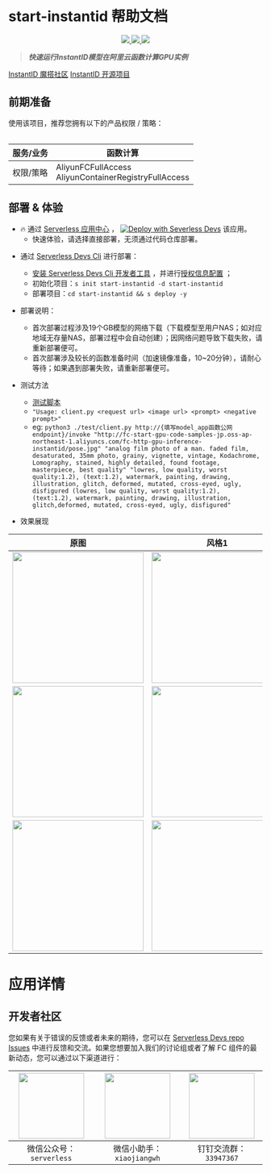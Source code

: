 # start-instantid 帮助文档

<p align="center" class="flex justify-center">
    <a href="https://www.serverless-devs.com" class="ml-1">
    <img src="http://editor.devsapp.cn/icon?package=start-instantid&type=packageType">
  </a>
  <a href="http://www.devsapp.cn/details.html?name=start-instantid" class="ml-1">
    <img src="http://editor.devsapp.cn/icon?package=start-instantid&type=packageVersion">
  </a>
  <a href="http://www.devsapp.cn/details.html?name=start-instantid" class="ml-1">
    <img src="http://editor.devsapp.cn/icon?package=start-instantid&type=packageDownload">
  </a>
</p>

<description>

> ***快速运行InstantID模型在阿里云函数计算GPU实例***

[InstantID 魔搭社区](https://modelscope.cn/models/instantx/InstantID/summary)
[InstantID 开源项目](https://github.com/InstantID/InstantID)

</description>

<table>

## 前期准备
使用该项目，推荐您拥有以下的产品权限 / 策略：

| 服务/业务 | 函数计算 |
| --- |  --- |
| 权限/策略 | AliyunFCFullAccess</br>AliyunContainerRegistryFullAccess |


</table>

<codepre id="codepre">



</codepre>

<deploy>

## 部署 & 体验

<appcenter>

- :fire: 通过 [Serverless 应用中心](https://fcnext.console.aliyun.com/applications/create?template=start-instantid) ，
[![Deploy with Severless Devs](https://img.alicdn.com/imgextra/i1/O1CN01w5RFbX1v45s8TIXPz_!!6000000006118-55-tps-95-28.svg)](https://fcnext.console.aliyun.com/applications/create?template=start-instantid)  该应用。
    - 快速体验，请选择直接部署，无须通过代码仓库部署。

</appcenter>

- 通过 [Serverless Devs Cli](https://www.serverless-devs.com/serverless-devs/install) 进行部署：
    - [安装 Serverless Devs Cli 开发者工具](https://www.serverless-devs.com/serverless-devs/install) ，并进行[授权信息配置](https://www.serverless-devs.com/fc/config) ；
    - 初始化项目：`s init start-instantid -d start-instantid`
    - 部署项目：`cd start-instantid && s deploy -y`

- 部署说明：
    - 首次部署过程涉及19个GB模型的网络下载（下载模型至用户NAS；如对应地域无存量NAS，部署过程中会自动创建）；因网络问题导致下载失败，请重新部署便可。
    - 首次部署涉及较长的函数准备时间（加速镜像准备，10~20分钟），请耐心等待；如果遇到部署失败，请重新部署便可。

- 测试方法
    - [测试脚本](https://github.com/devsapp/start-fc-gpu/blob/main/fc-http-gpu-inference-start-instantid/src/model_app/test/client.py)
    - `"Usage: client.py <request url> <image url> <prompt> <negative prompt>"`
    - eg: `python3 ./test/client.py http://{填写model_app函数公网endpoint}/invoke "http://fc-start-gpu-code-samples-jp.oss-ap-northeast-1.aliyuncs.com/fc-http-gpu-inference-instantid/pose.jpg" "analog film photo of a man. faded film, desaturated, 35mm photo, grainy, vignette, vintage, Kodachrome, Lomography, stained, highly detailed, found footage, masterpiece, best quality" "lowres, low quality, worst quality:1.2), (text:1.2), watermark, painting, drawing, illustration, glitch, deformed, mutated, cross-eyed, ugly, disfigured (lowres, low quality, worst quality:1.2), (text:1.2), watermark, painting, drawing, illustration, glitch,deformed, mutated, cross-eyed, ugly, disfigured"`

- 效果展现

| 原图 | 风格1 |
|--- | --- |
| <img width="260px" src="https://github.com/devsapp/start-fc-gpu/blob/main/fc-http-gpu-inference-start-instantid/src/model_app/test/img/pose.jpg"> | <img width="260px" src="https://github.com/devsapp/start-fc-gpu/blob/main/fc-http-gpu-inference-start-instantid/src/model_app/test/img/pose_output.png"> |
| <img width="260px" src="https://github.com/devsapp/start-fc-gpu/blob/main/fc-http-gpu-inference-start-instantid/src/model_app/test/img/pose2.jpg"> | <img width="260px" src="https://github.com/devsapp/start-fc-gpu/blob/main/fc-http-gpu-inference-start-instantid/src/model_app/test/img/pose2_output.png"> |
| <img width="260px" src="https://github.com/devsapp/start-fc-gpu/blob/main/fc-http-gpu-inference-start-instantid/src/model_app/test/img/pose3.jpg"> | <img width="260px" src="https://github.com/devsapp/start-fc-gpu/blob/main/fc-http-gpu-inference-start-instantid/src/model_app/test/img/pose3_output.png"> |

</deploy>

<appdetail id="flushContent">

# 应用详情

</appdetail>

<devgroup>

## 开发者社区

您如果有关于错误的反馈或者未来的期待，您可以在 [Serverless Devs repo Issues](https://github.com/serverless-devs/serverless-devs/issues) 中进行反馈和交流。如果您想要加入我们的讨论组或者了解 FC 组件的最新动态，您可以通过以下渠道进行：

<p align="center">

| <img src="https://serverless-article-picture.oss-cn-hangzhou.aliyuncs.com/1635407298906_20211028074819117230.png" width="130px" > | <img src="https://serverless-article-picture.oss-cn-hangzhou.aliyuncs.com/1635407044136_20211028074404326599.png" width="130px" > | <img src="https://serverless-article-picture.oss-cn-hangzhou.aliyuncs.com/1635407252200_20211028074732517533.png" width="130px" > |
|--- | --- | --- |
| <center>微信公众号：`serverless`</center> | <center>微信小助手：`xiaojiangwh`</center> | <center>钉钉交流群：`33947367`</center> |

</p>

</devgroup>

